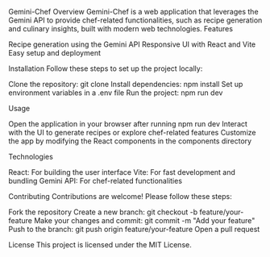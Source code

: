 Gemini-Chef
Overview
Gemini-Chef is a web application that leverages the Gemini API to provide chef-related functionalities, such as recipe generation and culinary insights, built with modern web technologies.
Features

Recipe generation using the Gemini API
Responsive UI with React and Vite
Easy setup and deployment

Installation
Follow these steps to set up the project locally:

Clone the repository: git clone <repository-url>
Install dependencies: npm install
Set up environment variables in a .env file
Run the project: npm run dev

Usage

Open the application in your browser after running npm run dev
Interact with the UI to generate recipes or explore chef-related features
Customize the app by modifying the React components in the components directory

Technologies

React: For building the user interface
Vite: For fast development and bundling
Gemini API: For chef-related functionalities

Contributing
Contributions are welcome! Please follow these steps:

Fork the repository
Create a new branch: git checkout -b feature/your-feature
Make your changes and commit: git commit -m "Add your feature"
Push to the branch: git push origin feature/your-feature
Open a pull request

License
This project is licensed under the MIT License.
